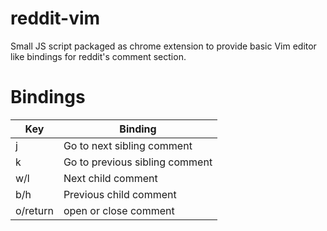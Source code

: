 # reddit-vim

Small JS script packaged as chrome extension to provide basic Vim editor like bindings for reddit's comment section.

# Bindings

Key | Binding
------------- | -------------
j  | Go to next sibling comment
k  | Go to previous sibling comment
w/l | Next child comment
b/h | Previous child comment
o/return | open or close comment

